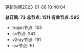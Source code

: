 更新时间2023-01-06 10:40:04

**总订阅: 73**
**总节点: 1511**
**有效节点: 595**
- trojan节点: 153
- ss节点: 241
- v2ray节点: 191
- ssr节点: 10
